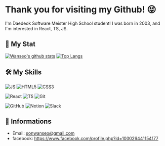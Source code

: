 # Thank you for visiting my Github! 😝
I'm Daedeok Software Meister High School student!
I was born in 2003, and I'm interested in React, TS, JS.

## 🚥 My Stat
[![Wanseo's github stats](https://github-readme-stats.vercel.app/api?username=Sonwanseo&bg_color=30,ed6159,6cadef&title_color=fff&text_color=fff)](https://github.com/anuraghazra/github-readme-stats)
[![Top Langs](https://github-readme-stats.vercel.app/api/top-langs/?username=Sonwanseo&layout=compact&show_icons=true&theme=dracula)](https://github.com/anuraghazra/github-readme-stats)

## 🛠 My Skills
![JS](https://img.shields.io/badge/JavaScript-%E2%98%85%E2%98%85%E2%98%85%E2%98%85%E2%98%85-F7DF1E?style=&logo=JavaScript)
![HTML5](https://img.shields.io/badge/HTML5-%E2%98%85%E2%98%85%E2%98%85%E2%98%85%E2%98%86-E34F26?style=&logo=HTML5)
![CSS3](https://img.shields.io/badge/CSS3-%E2%98%85%E2%98%85%E2%98%85%E2%98%85%E2%98%86-1572B6?style=&logo=CSS3)

![React](https://img.shields.io/badge/React-%E2%98%85%E2%98%85%E2%98%85%E2%98%85%E2%98%85-61DAFB?style=&logo=React)
![TS](https://img.shields.io/badge/TypeScript-%E2%98%85%E2%98%85%E2%98%86%E2%98%86%E2%98%86-007ACC?style=&logo=TypeScript)
![Git](https://img.shields.io/badge/Git-%E2%98%85%E2%98%85%E2%98%85%E2%98%86%E2%98%86-F05032?style=&logo=Git)

![GitHub](https://img.shields.io/badge/GitHub-%E2%98%85%E2%98%85%E2%98%85%E2%98%85%E2%98%86-181717?style=&logo=GitHub)
![Notion](https://img.shields.io/badge/Notion-%E2%98%85%E2%98%85%E2%98%85%E2%98%86%E2%98%86-000000?style=&logo=Notion)
![Slack](https://img.shields.io/badge/Slack-%E2%98%85%E2%98%85%E2%98%86%E2%98%86%E2%98%86-4A154B?style=&logo=Slack)

## 📕 Informations
- Email: sonwanseo@gmail.com
- facebook: https://www.facebook.com/profile.php?id=100026441154177
